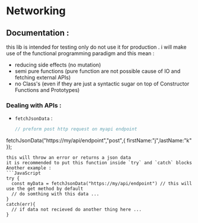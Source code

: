 # Networking

## Documentation :

this lib is intended for testing only
do not use it for production .
i will make use of the functional programming paradigm and this mean :

- reducing side effects (no mutation)
- semi pure functions (pure function are not possible cause of IO and fetching external APIs)
- no Class's (even if they are just a syntactic sugar on top of Constructor Functions and Prototypes)

### Dealing with APIs :

- `fetchJsonData` :
  ```JavaScript
  // preform post http request on myapi endpoint
fetchJsonData("https://my/api/endpoint","post",{
		firstName:"j",lastName:"k"
	});
  ```
this will throw an error or returns a json data
it is recommended to put this function inside `try` and `catch` blocks
Another example :
```JavaScript
try {
	const myData = fetchJsonData("https://my/api/endpoint") // this will use the get method by default	
	// do somthing with this data ...
} 
catch(err){
	// if data not recieved do another thing here ...
}
```
